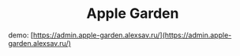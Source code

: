 <h1 align="center">Apple Garden</h1>

demo: [https://admin.apple-garden.alexsav.ru/](https://admin.apple-garden.alexsav.ru/)

